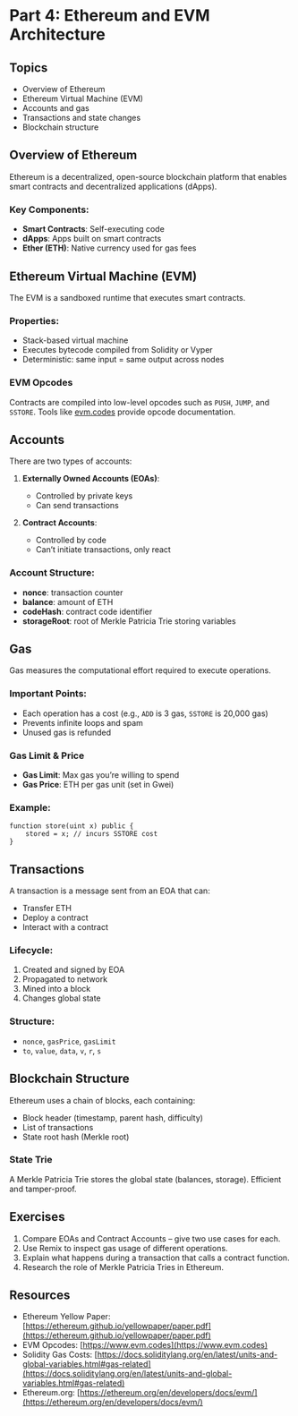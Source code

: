 # Part 4: Ethereum and EVM Architecture

## Topics

* Overview of Ethereum
* Ethereum Virtual Machine (EVM)
* Accounts and gas
* Transactions and state changes
* Blockchain structure

## Overview of Ethereum

Ethereum is a decentralized, open-source blockchain platform that enables smart contracts and decentralized applications (dApps).

### Key Components:

* **Smart Contracts**: Self-executing code
* **dApps**: Apps built on smart contracts
* **Ether (ETH)**: Native currency used for gas fees

## Ethereum Virtual Machine (EVM)

The EVM is a sandboxed runtime that executes smart contracts.

### Properties:

* Stack-based virtual machine
* Executes bytecode compiled from Solidity or Vyper
* Deterministic: same input = same output across nodes

### EVM Opcodes

Contracts are compiled into low-level opcodes such as `PUSH`, `JUMP`, and `SSTORE`. Tools like [evm.codes](https://www.evm.codes/) provide opcode documentation.

## Accounts

There are two types of accounts:

1. **Externally Owned Accounts (EOAs)**:

   * Controlled by private keys
   * Can send transactions

2. **Contract Accounts**:

   * Controlled by code
   * Can’t initiate transactions, only react

### Account Structure:

* **nonce**: transaction counter
* **balance**: amount of ETH
* **codeHash**: contract code identifier
* **storageRoot**: root of Merkle Patricia Trie storing variables

## Gas

Gas measures the computational effort required to execute operations.

### Important Points:

* Each operation has a cost (e.g., `ADD` is 3 gas, `SSTORE` is 20,000 gas)
* Prevents infinite loops and spam
* Unused gas is refunded

### Gas Limit & Price

* **Gas Limit**: Max gas you’re willing to spend
* **Gas Price**: ETH per gas unit (set in Gwei)

### Example:

```solidity
function store(uint x) public {
    stored = x; // incurs SSTORE cost
}
```

## Transactions

A transaction is a message sent from an EOA that can:

* Transfer ETH
* Deploy a contract
* Interact with a contract

### Lifecycle:

1. Created and signed by EOA
2. Propagated to network
3. Mined into a block
4. Changes global state

### Structure:

* `nonce`, `gasPrice`, `gasLimit`
* `to`, `value`, `data`, `v`, `r`, `s`

## Blockchain Structure

Ethereum uses a chain of blocks, each containing:

* Block header (timestamp, parent hash, difficulty)
* List of transactions
* State root hash (Merkle root)

### State Trie

A Merkle Patricia Trie stores the global state (balances, storage). Efficient and tamper-proof.

## Exercises

1. Compare EOAs and Contract Accounts – give two use cases for each.
2. Use Remix to inspect gas usage of different operations.
3. Explain what happens during a transaction that calls a contract function.
4. Research the role of Merkle Patricia Tries in Ethereum.

## Resources

* Ethereum Yellow Paper: [https://ethereum.github.io/yellowpaper/paper.pdf](https://ethereum.github.io/yellowpaper/paper.pdf)
* EVM Opcodes: [https://www.evm.codes](https://www.evm.codes)
* Solidity Gas Costs: [https://docs.soliditylang.org/en/latest/units-and-global-variables.html#gas-related](https://docs.soliditylang.org/en/latest/units-and-global-variables.html#gas-related)
* Ethereum.org: [https://ethereum.org/en/developers/docs/evm/](https://ethereum.org/en/developers/docs/evm/)
